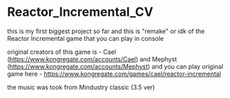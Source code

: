 # Reactor_Incremental_CV

this is my first biggest project so far and this is "remake" or idk of the Reactor Incremental game that you can play in console

original creators of this game is - Cael (https://www.kongregate.com/accounts/Cael) and Mephyst (https://www.kongregate.com/accounts/Mephyst)
and you can play original game here - https://www.kongregate.com/games/cael/reactor-incremental

the music was took from Mindustry classic (3.5 ver)
